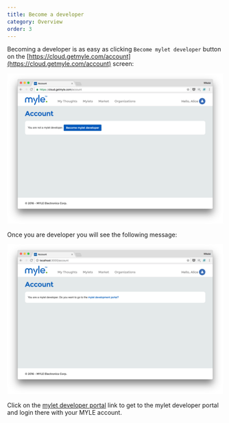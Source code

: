 ```yaml
---
title: Become a developer
category: Overview
order: 3
---
```


Becoming a developer is as easy as clicking `Become mylet developer` button on the [https://cloud.getmyle.com/account](https://cloud.getmyle.com/account) screen:

![](/images/overview-account-become-developer.png)

Once you are developer you will see the following message:

![](/images/overview-account-already-developer.png)

Click on the [mylet developer portal](https://dev.getmyle.com) link to get to the mylet developer portal and login there with your MYLE account.
